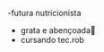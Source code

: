 -futura nutricionista 
- grata e abençoada💅
- cursando tec.rob
<!---
Lauferreira/Lauferreira is a ✨ special ✨ repository because its `README.md` (this file) appears on your GitHub profile.
You can click the Preview link to take a look at your changes.
--->
